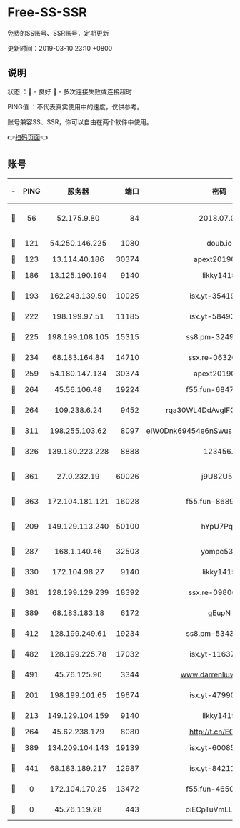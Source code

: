 # Free-SS-SSR

免费的SS账号、SSR账号，定期更新

更新时间：2019-03-10 23:10 +0800

## 说明

状态     ：🙂 - 良好 🙁 - 多次连接失败或连接超时

PING值   ：不代表真实使用中的速度，仅供参考。

账号兼容SS、SSR，你可以自由在两个软件中使用。

👉[扫码页面](https://liesauer.github.io/Free-SS-SSR/)👈

## 账号

|-|PING|服务器|端口|密码|加密方式|区域|
|:----:|:----:|:-----:|-----:|:----:|:----:|:----:|
|🙂|56|52.175.9.80|84|2018.07.07|chacha20-ietf-poly1305|HK|
|🙂|121|54.250.146.225|1080|doub.io|aes-256-cfb|JP|
|🙂|123|13.114.40.186|30374|apext2019006|chacha20|JP|
|🙂|186|13.125.190.194|9140|likky1415|aes-256-cfb|KR|
|🙂|193|162.243.139.50|10025|isx.yt-35419673|aes-256-cfb|US|
|🙂|222|198.199.97.51|11185|isx.yt-58493850|aes-256-cfb|US|
|🙂|225|198.199.108.105|15315|ss8.pm-32497481|aes-256-cfb|US|
|🙂|234|68.183.164.84|14710|ssx.re-06320738|aes-256-cfb|US|
|🙂|259|54.180.147.134|30374|apext2019006|chacha20|KR|
|🙂|264|45.56.106.48|19224|f55.fun-68474983|aes-256-cfb|US|
|🙂|264|109.238.6.24|9452|rqa30WL4DdAvgIFG6Fs3znzTa|aes-256-cfb|FR|
|🙂|311|198.255.103.62|8097|eIW0Dnk69454e6nSwuspv9DmS201tQ0D|aes-256-cfb|US|
|🙂|326|139.180.223.228|8888|123456..|aes-256-cfb|JP|
|🙂|361|27.0.232.19|60026|j9U82U53|xchacha20-ietf-poly1305|HK|
|🙂|363|172.104.181.121|16028|f55.fun-86890630|aes-256-cfb|SG|
|🙂|209|149.129.113.240|50100|hYpU7PqP|chacha20-ietf-poly1305|CN|
|🙂|287|168.1.140.46|32503|yompc535|aes-256-cfb|AU|
|🙂|330|172.104.98.27|9140|likky1415|aes-256-cfb|JP|
|🙂|381|128.199.129.239|18392|ssx.re-09806935|aes-256-cfb|SG|
|🙂|389|68.183.183.18|6172|gEupN|aes-256-cfb|SG|
|🙂|412|128.199.249.61|19234|ss8.pm-53433179|aes-256-cfb|SG|
|🙂|482|128.199.225.78|17032|isx.yt-11637665|aes-256-cfb|SG|
|🙂|491|45.76.125.90|3344|www.darrenliuwei.com|aes-256-cfb|AU|
|🙁|201|198.199.101.65|19674|isx.yt-47990500|aes-256-cfb|US|
|🙁|213|149.129.104.159|9140|likky1415|aes-256-cfb|HK|
|🙁|264|45.62.238.179|8080|http://t.cn/EGJIyrl|rc4-md5|CA|
|🙁|389|134.209.104.143|19139|isx.yt-60085477|aes-256-cfb|SG|
|🙁|441|68.183.189.217|12987|isx.yt-84211383|aes-256-cfb|SG|
|🙁|0|172.104.170.25|13472|f55.fun-46502353|aes-256-cfb|SG|
|🙁|0|45.76.119.28|443|oiECpTuVmLLxk4Ts|aes-256-cfb|AU|
